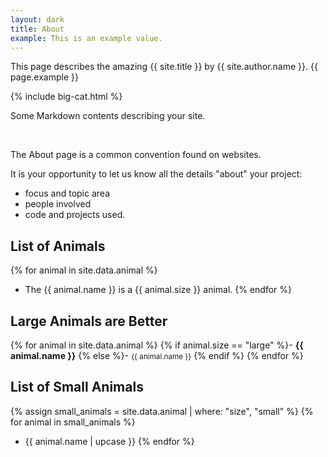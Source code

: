 ```yaml
---
layout: dark
title: About
example: This is an example value.
---
```


This page describes the amazing {{ site.title }} by {{ site.author.name }}.
{{ page.example }}

{% include big-cat.html %}

Some Markdown contents describing your site.

<div style="color: white";> ## About About Pages </div>

The About page is a common convention found on websites.

It is your opportunity to let us know all the details "about" your project:

- focus and topic area
- people involved
- code and projects used.

## List of Animals

{% for animal in site.data.animal %}
- The {{ animal.name }} is a {{ animal.size }} animal.
{% endfor %}

## Large Animals are Better

{% for animal in site.data.animal %}
{% if animal.size == "large" %}- <strong style="color: {{ animal.color }};">{{ animal.name }}</strong>
{% else %}- <small>{{ animal.name }}</small>
{% endif %}
{% endfor %}

## List of Small Animals

{% assign small_animals = site.data.animal | where: "size", "small" %}
{% for animal in small_animals %}
- {{ animal.name | upcase }}
{% endfor %}
